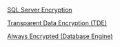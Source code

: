 
[SQL Server Encryption](https://docs.microsoft.com/en-us/sql/relational-databases/security/encryption/sql-server-encryption)

[Transparent Data Encryption (TDE)](https://docs.microsoft.com/en-us/sql/relational-databases/security/encryption/transparent-data-encryption)

[Always Encrypted (Database Engine)](https://docs.microsoft.com/en-us/sql/relational-databases/security/encryption/always-encrypted-database-engine)
